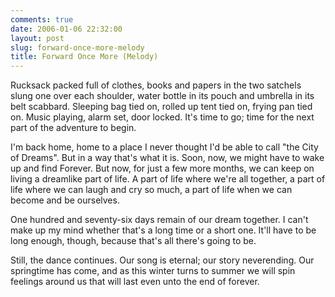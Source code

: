 ```yaml
---
comments: true
date: 2006-01-06 22:32:00
layout: post
slug: forward-once-more-melody
title: Forward Once More (Melody)
---
```


Rucksack packed full of clothes, books and papers in the two satchels slung one over each shoulder, water bottle in its pouch and umbrella in its belt scabbard.  Sleeping bag tied on, rolled up tent tied on, frying pan tied on.  Music playing, alarm set, door locked.  It's time to go; time for the next part of the adventure to begin.  

I'm back home, home to a place I never thought I'd be able to call "the City of Dreams".  But in a way that's what it is.  Soon, now, we might have to wake up and find Forever.  But now, for just a few more months, we can keep on living a dreamlike part of life.  A part of life where we're all together, a part of life where we can laugh and cry so much, a part of life when we can become and be ourselves.  

One hundred and seventy-six days remain of our dream together.  I can't make up my mind whether that's a long time or a short one.  It'll have to be long enough, though, because that's all there's going to be.  

Still, the dance continues.  Our song is eternal; our story neverending.  Our springtime has come, and as this winter turns to summer we will spin feelings around us that will last even unto the end of forever.  


